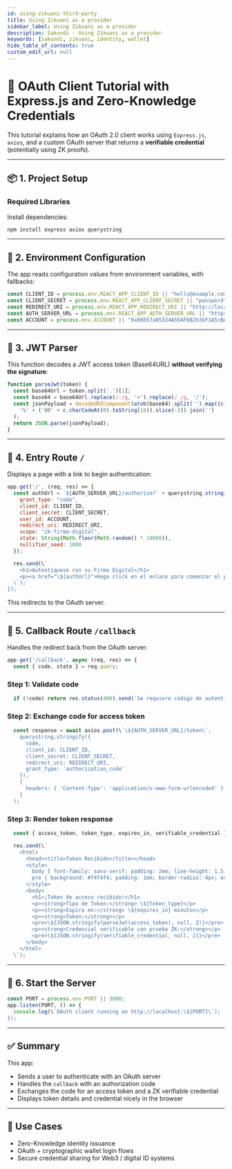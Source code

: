 ```yaml
---
id: using-zikuani-third-party
title: Using Zikuani as a provider
sidebar_label: Using Zikuani as a provider
description: Sakundi - Using Zikuani as a provider
keywords: [sakundi, zikuani, identity, wallet]
hide_table_of_contents: true
custom_edit_url: null
---
```

# 🧪 OAuth Client Tutorial with Express.js and Zero-Knowledge Credentials

This tutorial explains how an OAuth 2.0 client works using `Express.js`, `axios`, and a custom OAuth server that returns a **verifiable credential** (potentially using ZK proofs).

---

## 📦 1. Project Setup

### Required Libraries
Install dependencies:

```bash
npm install express axios querystring
```

---

## 🔐 2. Environment Configuration

The app reads configuration values from environment variables, with fallbacks:

```js
const CLIENT_ID = process.env.REACT_APP_CLIENT_ID || "hello@example.com";
const CLIENT_SECRET = process.env.REACT_APP_CLIENT_SECRET || "password";
const REDIRECT_URI = process.env.REACT_APP_REDIRECT_URI || "http://localhost:3000/callback";
const AUTH_SERVER_URL = process.env.REACT_APP_AUTH_SERVER_URL || "https://app.sakundi.io";
const ACCOUNT = process.env.ACCOUNT || "0x86E67a05324A55AF6B2b3bF1A5cBA1778C56A8bE";
```

---

## 🧾 3. JWT Parser

This function decodes a JWT access token (Base64URL) **without verifying the signature**:

```js
function parseJwt(token) {
  const base64Url = token.split('.')[1];
  const base64 = base64Url.replace(/-/g, '+').replace(/_/g, '/');
  const jsonPayload = decodeURIComponent(atob(base64).split('').map((c) =>
    '%' + ('00' + c.charCodeAt(0).toString(16)).slice(-2)).join('')
  );
  return JSON.parse(jsonPayload);
}
```

---

## 🚪 4. Entry Route `/`

Displays a page with a link to begin authentication:

```js
app.get('/', (req, res) => {
  const authUrl = `${AUTH_SERVER_URL}/authorize?` + querystring.stringify({
    grant_type: "code",
    client_id: CLIENT_ID,
    client_secret: CLIENT_SECRET,
    user_id: ACCOUNT,
    redirect_uri: REDIRECT_URI,
    scope: "zk-firma-digital",
    state: String(Math.floor(Math.random() * 10000)),
    nullifier_seed: 1000
  });

  res.send(\`
    <h1>Autentíquese con su Firma Digital</h1>
    <p><a href="\${authUrl}">Haga click en el enlace para comenzar el proceso de autenticación</a></p>
  \`);
});
```

This redirects to the OAuth server.

---

## 🔄 5. Callback Route `/callback`

Handles the redirect back from the OAuth server:

```js
app.get('/callback', async (req, res) => {
  const { code, state } = req.query;
```

### Step 1: Validate code

```js
  if (!code) return res.status(400).send('Se requiere código de autenticación');
```

### Step 2: Exchange code for access token

```js
  const response = await axios.post(\`\${AUTH_SERVER_URL}/token\`,
    querystring.stringify({
      code,
      client_id: CLIENT_ID,
      client_secret: CLIENT_SECRET,
      redirect_uri: REDIRECT_URI,
      grant_type: 'authorization_code'
    }),
    {
      headers: { 'Content-Type': 'application/x-www-form-urlencoded' }
    }
  );
```

### Step 3: Render token response

```js
  const { access_token, token_type, expires_in, verifiable_credential } = response.data;

  res.send(\`
    <html>
      <head><title>Token Recibido</title></head>
      <style>
        body { font-family: sans-serif; padding: 2em; line-height: 1.5; }
        pre { background: #f4f4f4; padding: 1em; border-radius: 4px; overflow-x: auto; }
      </style>
      <body>
        <h1>¡Token de acceso recibido!</h1>
        <p><strong>Tipo de Token:</strong> \${token_type}</p>
        <p><strong>Expira en:</strong> \${expires_in} minutos</p>
        <p><strong>Token:</strong></p>
        <pre>\${JSON.stringify(parseJwt(access_token), null, 2)}</pre>
        <p><strong>Credencial verificable con prueba ZK:</strong></p>
        <pre>\${JSON.stringify(verifiable_credential, null, 2)}</pre>
      </body>
    </html>
  \`);
```

---

## 🚀 6. Start the Server

```js
const PORT = process.env.PORT || 3000;
app.listen(PORT, () => {
  console.log(\`OAuth client running on http://localhost:\${PORT}\`);
});
```

---

## ✅ Summary

This app:
- Sends a user to authenticate with an OAuth server
- Handles the `callback` with an authorization code
- Exchanges the code for an access token and a ZK verifiable credential
- Displays token details and credential nicely in the browser

---

## 🔐 Use Cases

- Zero-Knowledge identity issuance
- OAuth + cryptographic wallet login flows
- Secure credential sharing for Web3 / digital ID systems
